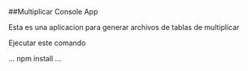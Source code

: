 


##Multiplicar Console App

Esta es una aplicacion para generar archivos de tablas de multiplicar

Ejecutar este comando

...
npm install
...
